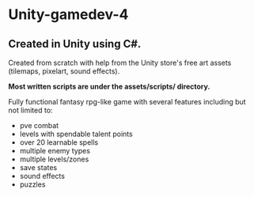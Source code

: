 # Unity-gamedev-4
## Created in Unity using C#.
Created from scratch with help from the Unity store's free art assets (tilemaps, pixelart, sound effects).

**Most written scripts are under the assets/scripts/ directory.**

Fully functional fantasy rpg-like game with several features including but not limited to: 
 - pve combat
 - levels with spendable talent points
 - over 20 learnable spells
 - multiple enemy types
 - multiple levels/zones
 - save states
 - sound effects
 - puzzles
